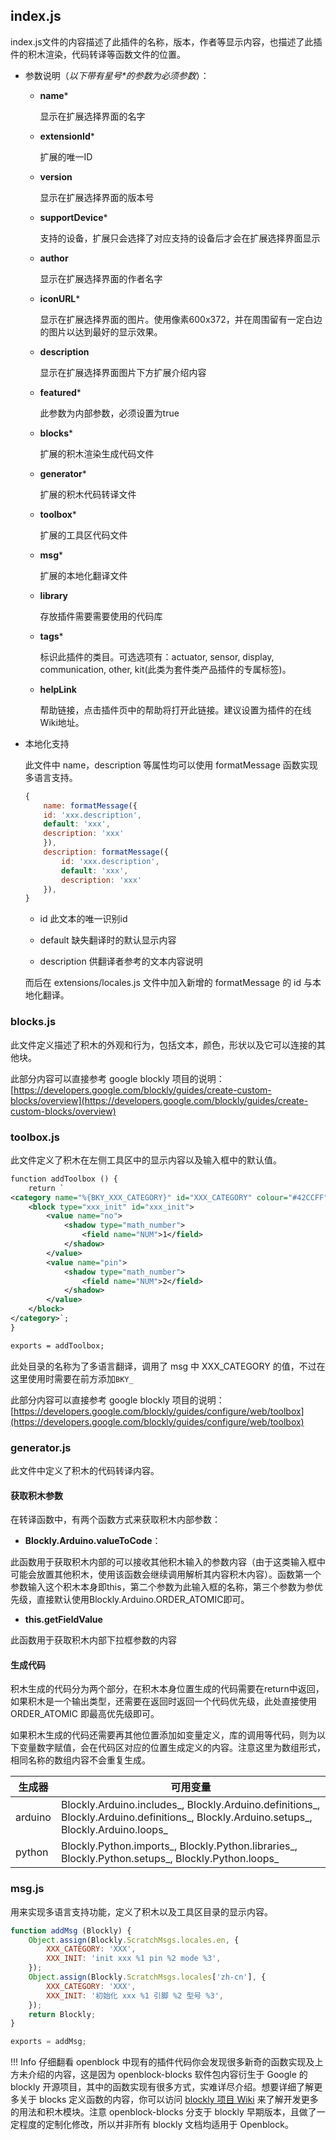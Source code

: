 ## index.js

index.js文件的内容描述了此插件的名称，版本，作者等显示内容，也描述了此插件的积木渲染，代码转译等函数文件的位置。

- 参数说明（*以下带有星号\*的参数为必须参数*）：

    - **name***

        显示在扩展选择界面的名字

    - **extensionId***

        扩展的唯一ID

    - **version**

        显示在扩展选择界面的版本号

    - **supportDevice***

        支持的设备，扩展只会选择了对应支持的设备后才会在扩展选择界面显示

    - **author**

        显示在扩展选择界面的作者名字

    - **iconURL***

        显示在扩展选择界面的图片。使用像素600x372，并在周围留有一定白边的图片以达到最好的显示效果。

    - **description**

        显示在扩展选择界面图片下方扩展介绍内容

    - **featured***

        此参数为内部参数，必须设置为true

    - **blocks***

        扩展的积木渲染生成代码文件

    - **generator***

        扩展的积木代码转译文件

    - **toolbox***

        扩展的工具区代码文件

    - **msg***

        扩展的本地化翻译文件

    - **library**

        存放插件需要需要使用的代码库

    - **tags***

        标识此插件的类目。可选选项有：actuator, sensor, display, communication, other, kit(此类为套件类产品插件的专属标签)。

    - **helpLink**

        帮助链接，点击插件页中的帮助将打开此链接。建议设置为插件的在线Wiki地址。

- 本地化支持

    此文件中 name，description 等属性均可以使用 formatMessage 函数实现多语言支持。

    ```js
    {
        name: formatMessage({
        id: 'xxx.description',
        default: 'xxx',
        description: 'xxx'
        }),
        description: formatMessage({
            id: 'xxx.description',
            default: 'xxx',
            description: 'xxx'
        }),
    }
    ```
    
    - id
        此文本的唯一识别id

    - default
        缺失翻译时的默认显示内容

    - description
        供翻译者参考的文本内容说明

    而后在 extensions/locales.js 文件中加入新增的 formatMessage 的 id 与本地化翻译。

### blocks.js

此文件定义描述了积木的外观和行为，包括文本，颜色，形状以及它可以连接的其他块。

此部分内容可以直接参考 google blockly 项目的说明：[https://developers.google.com/blockly/guides/create-custom-blocks/overview](https://developers.google.com/blockly/guides/create-custom-blocks/overview)

### toolbox.js

此文件定义了积木在左侧工具区中的显示内容以及输入框中的默认值。

```xml
function addToolbox () {
    return `
<category name="%{BKY_XXX_CATEGORY}" id="XXX_CATEGORY" colour="#42CCFF" secondaryColour="#42CCFF">
    <block type="xxx_init" id="xxx_init">
        <value name="no">
            <shadow type="math_number">
                <field name="NUM">1</field>
            </shadow>
        </value>
        <value name="pin">
            <shadow type="math_number">
                <field name="NUM">2</field>
            </shadow>
        </value>
    </block>
</category>`;
}

exports = addToolbox;
```

此处目录的名称为了多语言翻译，调用了 msg 中 XXX_CATEGORY 的值，不过在这里使用时需要在前方添加`BKY_`

此部分内容可以直接参考 google blockly 项目的说明：[https://developers.google.com/blockly/guides/configure/web/toolbox](https://developers.google.com/blockly/guides/configure/web/toolbox)

### generator.js

此文件中定义了积木的代码转译内容。

#### 获取积木参数

在转译函数中，有两个函数方式来获取积木内部参数：

- **Blockly.Arduino.valueToCode**：

此函数用于获取积木内部的可以接收其他积木输入的参数内容（由于这类输入框中可能会放置其他积木，使用该函数会继续调用解析其内容积木内容）。函数第一个参数输入这个积木本身即this，第二个参数为此输入框的名称，第三个参数为参优先级，直接默认使用Blockly.Arduino.ORDER_ATOMIC即可。

- **this.getFieldValue**

此函数用于获取积木内部下拉框参数的内容

#### 生成代码

积木生成的代码分为两个部分，在积木本身位置生成的代码需要在return中返回，如果积木是一个输出类型，还需要在返回时返回一个代码优先级，此处直接使用 ORDER_ATOMIC 即最高优先级即可。

如果积木生成的代码还需要再其他位置添加如变量定义，库的调用等代码，则为以下变量数字赋值，会在代码区对应的位置生成定义的内容。注意这里为数组形式，相同名称的数组内容不会重复生成。

| 生成器   | 可用变量                                                                                                                                     |
| ------- | ------------------------------------------------------------------------------------------------------------------------------------------- |
| arduino | Blockly.Arduino.includes\_, Blockly.Arduino.definitions\_, Blockly.Arduino.definitions\_, Blockly.Arduino.setups\_, Blockly.Arduino.loops\_ |
| python  | Blockly.Python.imports\_, Blockly.Python.libraries\_, Blockly.Python.setups\_, Blockly.Python.loops\_                                       |

### msg.js

用来实现多语言支持功能，定义了积木以及工具区目录的显示内容。

```js
function addMsg (Blockly) {
    Object.assign(Blockly.ScratchMsgs.locales.en, {
        XXX_CATEGORY: 'XXX',
        XXX_INIT: 'init xxx %1 pin %2 mode %3',
    });
    Object.assign(Blockly.ScratchMsgs.locales['zh-cn'], {
        XXX_CATEGORY: 'XXX',
        XXX_INIT: '初始化 xxx %1 引脚 %2 型号 %3',
    });
    return Blockly;
}

exports = addMsg;

```

!!! Info
    仔细翻看 openblock 中现有的插件代码你会发现很多新奇的函数实现及上方未介绍的内容，这是因为 openblock-blocks 软件包内容衍生于 Google 的 blockly 开源项目，其中的函数实现有很多方式，实难详尽介绍。想要详细了解更多关于 blocks 定义函数的内容，你可以访问 [blockly 项目 Wiki](https://developers.google.com/blockly) 来了解开发更多的用法和积木模块。注意 openblock-blocks 分支于 blockly 早期版本，且做了一定程度的定制化修改，所以并非所有 blockly 文档均适用于 Openblock。
